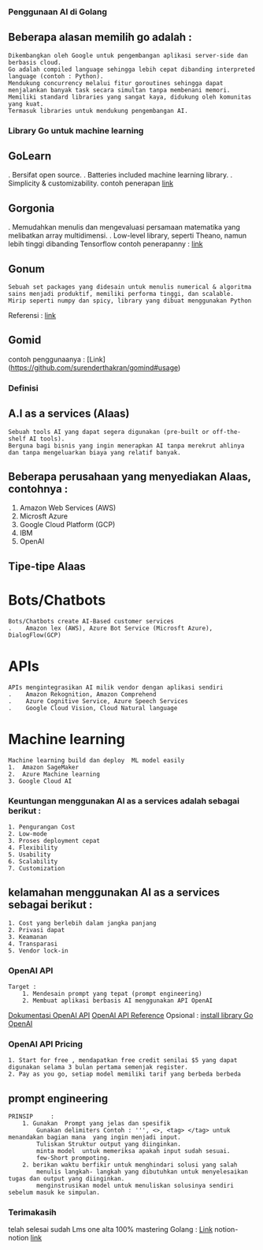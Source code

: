 ### Penggunaan AI di Golang

## Beberapa alasan memilih go adalah :
    Dikembangkan oleh Google untuk pengembangan aplikasi server-side dan berbasis cloud.
    Go adalah compiled language sehingga lebih cepat dibanding interpreted language (contoh : Python).
    Mendukung concurrency melalui fitur goroutines sehingga dapat menjalankan banyak task secara simultan tanpa membenani memori.
    Memiliki standard libraries yang sangat kaya, didukung oleh komunitas yang kuat.
    Termasuk libraries untuk mendukung pengembangan AI.

###  Library Go untuk machine learning

## GoLearn
.   Bersifat open source.
.    Batteries included machine learning library. 
.    Simplicity & customizability.
contoh penerapan [link](https://github.com/sjwhitworth/golearn#getting-started)

## Gorgonia
.    Memudahkan menulis dan mengevaluasi persamaan matematika yang melibatkan array multidimensi.
.    Low-level library, seperti Theano, namun lebih tinggi dibanding Tensorflow
contoh penerapanny : [link](https://github.com/gorgonia/gorgonia#usage)

## Gonum
    Sebuah set packages yang didesain untuk menulis numerical & algoritma sains menjadi produktif, memiliki performa tinggi, dan scalable.
    Mirip seperti numpy dan spicy, library yang dibuat menggunakan Python
Referensi : [link](https://www.gonum.org/post/intro_to_gonum/)

## Gomid 
contoh penggunaanya : [Link] (https://github.com/surenderthakran/gomind#usage)

### Definisi 
## A.I as a services (AIaas)
    Sebuah tools AI yang dapat segera digunakan (pre-built or off-the-shelf AI tools).
    Berguna bagi bisnis yang ingin menerapkan AI tanpa merekrut ahlinya dan tanpa mengeluarkan biaya yang relatif banyak.
## Beberapa perusahaan yang menyediakan AIaas, contohnya :
1. Amazon Web Services (AWS)
2. Microsft Azure
3. Google Cloud Platform (GCP)
4. IBM
5. OpenAI
## Tipe-tipe AIaas

# Bots/Chatbots
    Bots/Chatbots create AI-Based customer services
    .    Amazon lex (AWS), Azure Bot Service (Microsft Azure), DialogFlow(GCP) 

# APIs
    APIs mengintegrasikan AI milik vendor dengan aplikasi sendiri 
    .    Amazon Rekognition, Amazon Comprehend
    .    Azure Cognitive Service, Azure Speech Services
    .    Google Cloud Vision, Cloud Natural language 

# Machine learning
    Machine learning build dan deploy  ML model easily 
    1.  Amazon SageMaker
    2.  Azure Machine learning
    3. Google Cloud AI

### Keuntungan menggunakan AI as a services adalah sebagai berikut :
    1. Pengurangan Cost
    2. Low-mode
    3. Proses deployment cepat
    4. Flexibility
    5. Usability
    6. Scalability
    7. Customization
## kelamahan menggunakan AI as a services sebagai berikut :
    1. Cost yang berlebih dalam jangka panjang
    2. Privasi dapat
    3. Keamanan
    4. Transparasi
    5. Vendor lock-in

### OpenAI API
    Target :
        1. Mendesain prompt yang tepat (prompt engineering)
        2. Membuat aplikasi berbasis AI menggunakan API OpenAI
[Dokumentasi OpenAI API](https://platform.openai.com/docs/introduction)
[OpenAI API Reference](https://platform.openai.com/docs/api-reference/introduction)
Opsional : [install library Go OpenAI](https://github.com/sashabaranov/go-openai)

### OpenAI API Pricing
    1. Start for free , mendapatkan free credit senilai $5 yang dapat digunakan selama 3 bulan pertama semenjak register.
    2. Pay as you go, setiap model memiliki tarif yang berbeda berbeda
## prompt engineering 
    PRINSIP     : 
        1. Gunakan  Prompt yang jelas dan spesifik
            Gunakan delimiters Contoh : ''', <>, <tag> </tag> untuk menandakan bagian mana  yang ingin menjadi input.
            Tuliskan Struktur output yang diinginkan.
            minta model  untuk memeriksa apakah input sudah sesuai. 
            few-Short prompoting.
        2. berikan waktu berfikir untuk menghindari solusi yang salah 
            menulis langkah- langkah yang dibutuhkan untuk menyelesaikan tugas dan output yang diinginkan. 
            menginstrusikan model untuk menuliskan solusinya sendiri sebelum masuk ke simpulan.


### Terimakasih 
telah selesai sudah Lms one alta 100% mastering Golang : [Link](https://one.alterra.academy/profile/)
notion-notion [link](https://cobalt-bike-c9e.notion.site/Reguler-7f796c6eb585414186cd01ff308e099a)

